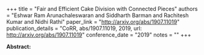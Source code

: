 +++
title = "Fair and Efficient Cake Division with Connected Pieces"
authors = "Eshwar Ram Arunachaleswaran and Siddharth Barman and Rachitesh Kumar and Nidhi Rathi"
paper_link = "http://arxiv.org/abs/1907.11019"
publication_details = "CoRR, abs/1907.11019, 2019, url: http://arxiv.org/abs/1907.11019"
conference_date = "2019"
notes = ""
+++

<b>Abstract:</b>
